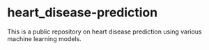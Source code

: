 # heart_disease-prediction
This is a public repository on heart disease prediction using various machine learning models. 
